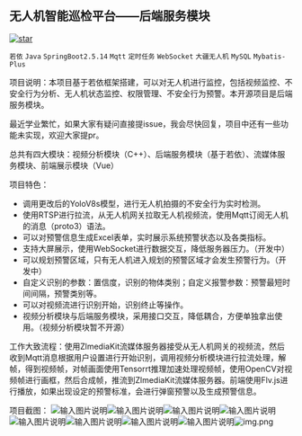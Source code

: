 ## 无人机智能巡检平台——后端服务模块
[![star](https://gitee.com/yuankunn/ai_detection/badge/star.svg?theme=dark)](https://gitee.com/yuankunn/ai_detection/stargazers)

```若依``` ```Java``` ```SpringBoot2.5.14``` ```Mqtt``` ```定时任务``` ```WebSocket``` ```大疆无人机``` ```MySQL``` ```Mybatis-Plus```

项目说明：本项目基于若依框架搭建，可以对无人机进行监控，包括视频监控、不安全行为分析、无人机状态监控、权限管理、不安全行为预警。本开源项目是后端服务模块。

最近学业繁忙，如果大家有疑问直接提issue，我会尽快回复，项目中还有一些功能未实现，欢迎大家提pr。

总共有四大模块：视频分析模块（C++）、后端服务模块（基于若依）、流媒体服务模块、前端展示模块（Vue）

项目特色：

- 调用更改后的YoloV8s模型，进行无人机拍摄的不安全行为实时检测。
- 使用RTSP进行拉流，从无人机网关拉取无人机视频流，使用Mqtt订阅无人机的消息（proto3）语法。
- 可以对预警信息生成Excel表单，实时展示系统预警状态以及各类指标。
- 支持大屏展示，使用WebSocket进行数据交互，降低服务器压力。（开发中）
- 可以规划预警区域，只有无人机进入规划的预警区域才会发生预警行为。（开发中）
- 自定义识别的参数：置信度，识别的物体类别；自定义报警参数：预警最短时间间隔，预警类别等。
- 可以对视频流进行识别开始，识别终止等操作。
- 视频分析模块与后端服务模块，采用接口交互，降低耦合，方便单独拿出使用。（视频分析模块暂不开源）

工作大致流程：使用ZlmediaKit流媒体服务器接受从无人机网关的视频流，然后收到Mqtt消息根据用户设置进行开始识别，调用视频分析模块进行拉流处理，解帧，得到视频帧，对帧画面使用Tensorrt推理加速处理视频帧，使用OpenCV对视频帧进行画框，然后合成帧，推流到ZlmediaKit流媒体服务器。前端使用Flv.js进行播放，如果出现设定的预警标准，会进行弹窗预警以及生成预警信息。

项目截图：
![输入图片说明](images/image-20240514171613481.png)![输入图片说明](images/image-20240514171633373.png)![输入图片说明](images/image-20240514171651109.png)![输入图片说明](images/image-20240514171703422.png)![输入图片说明](images/image-20240514171717270.png)![输入图片说明](images/image-20240514171736057.png)![输入图片说明](images/image-20240514171748057.png)![输入图片说明](images/image-20240514171805336.png)![img.png](img.png)